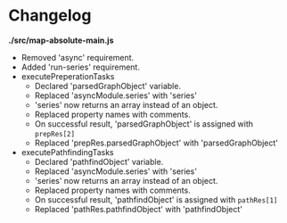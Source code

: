 # Changelog

**./src/map-absolute-main.js**
* Removed 'async' requirement.
* Added 'run-series' requirement.
* executePreperationTasks
	* Declared 'parsedGraphObject' variable.
	* Replaced 'asyncModule.series' with 'series'
	* 'series' now returns an array instead of an object.
	* Replaced property names with comments.
	* On successful result, 'parsedGraphObject' is assigned with `prepRes[2]`
	* Replaced 'prepRes.parsedGraphObject' with 'parsedGraphObject'
* executePathfindingTasks
	* Declared 'pathfindObject' variable.
	* Replaced 'asyncModule.series' with 'series'
	* 'series' now returns an array instead of an object.
	* Replaced property names with comments.
	* On successful result, 'pathfindObject' is assigned with `pathRes[1]`
	* Replaced 'pathRes.pathfindObject' with 'pathfindObject'

